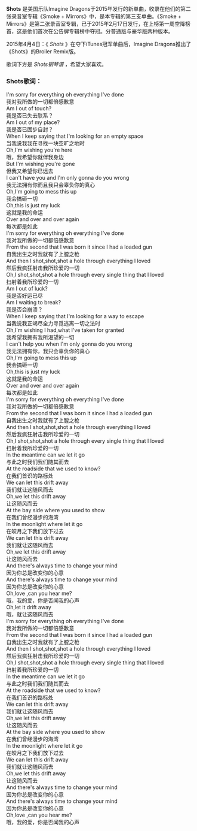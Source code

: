 

**Shots** 是美国乐队Imagine Dragons于2015年发行的新单曲，收录在他们的第二张录音室专辑《Smoke +
Mirrors》中，是本专辑的第三支单曲。《Smoke +
Mirrors》是第二张录音室专辑，已于2015年2月17日发行，在上榜第一周空降榜首，这是他们首次在公告牌专辑榜中夺冠。分普通版与豪华版两种版本。

2015年4月4日：《 _Shots_ 》在夺下iTunes冠军单曲后，Imagine Dragons推出了《Shots》的Broiler Remix版。

歌词下方是 _Shots钢琴谱_ ，希望大家喜欢。

### Shots歌词：

I'm sorry for everything oh everything I've done  
我对我所做的一切都倍感歉意  
Am I out of touch?  
我是否已失去联系？  
Am I out of my place?  
我是否已固步自封？  
When I keep saying that I'm looking for an empty space  
当我说我我在寻找一块空旷之地时  
Oh,I'm wishing you're here  
哦，我希望你就伴我身边  
But I'm wishing you're gone  
但我又希望你已远去  
I can't have you and I'm only gonna do you wrong  
我无法拥有你而且我只会辜负你的真心  
Oh,I'm going to mess this up  
我会搞砸一切  
Oh,this is just my luck  
这就是我的命运  
Over and over and over again  
每次都是如此  
I'm sorry for everything oh everything I've done  
我对我所做的一切都倍感歉意  
From the second that I was born it since I had a loaded gun  
自我出生之时我就有了上膛之枪  
And then I shot,shot,shot a hole through everything I loved  
然后我疯狂射击我所珍爱的一切  
Oh,I shot,shot,shot a hole through every single thing that I loved  
扫射着我所珍爱的一切  
Am I out of luck?  
我是否好运已尽  
Am I waiting to break?  
我是否会崩溃？  
When I keep saying that I'm looking for a way to escape  
当我说我正竭尽全力寻觅逃离一切之法时  
Oh,I'm wishing I had,what I've taken for granted  
我希望我拥有我所渴望的一切  
I can't help you when I'm only gonna do you wrong  
我无法拥有你，我只会辜负你的真心  
Oh,I'm going to mess this up  
我会搞砸一切  
Oh,this is just my luck  
这就是我的命运  
Over and over and over again  
每次都是如此  
I'm sorry for everything oh everything I've done  
我对我所做的一切都倍感歉意  
From the second that I was born it since I had a loaded gun  
自我出生之时我就有了上膛之枪  
And then I shot,shot,shot a hole through everything I loved  
然后我疯狂射击我所珍爱的一切  
Oh,I shot,shot,shot a hole through every single thing that I loved  
扫射着我所珍爱的一切  
In the meantime can we let it go  
与此之时我们我们随其而去  
At the roadside that we used to know?  
在我们首识的路标处  
We can let this drift away  
我们就让这随风而去  
Oh,we let this drift away  
让这随风而去  
At the bay side where you used to show  
在我们曾经漫步的海湾  
In the moonlight where let it go  
在皎月之下我们放下过去  
We can let this drift away  
我们就让这随风而去  
Oh,we let this drift away  
让这随风而去  
And there's always time to change your mind  
因为你总是改变你的心意  
And there's always time to change your mind  
因为你总是改变你的心意  
Oh,love ,can you hear me?  
哦，我的爱，你是否闻我的心声  
Oh,let it drift away  
哦，就让这随风而去  
I'm sorry for everything oh everything I've done  
我对我所做的一切都倍感歉意  
From the second that I was born it since I had a loaded gun  
自我出生之时我就有了上膛之枪  
And then I shot,shot,shot a hole through everything I loved  
然后我疯狂射击我所珍爱的一切  
Oh,I shot,shot,shot a hole through every single thing that I loved  
扫射着我所珍爱的一切  
In the meantime can we let it go  
与此之时我们我们随其而去  
At the roadside that we used to know?  
在我们首识的路标处  
We can let this drift away  
我们就让这随风而去  
Oh,we let this drift away  
让这随风而去  
At the bay side where you used to show  
在我们曾经漫步的海湾  
In the moonlight where let it go  
在皎月之下我们放下过去  
We can let this drift away  
我们就让这随风而去  
Oh,we let this drift away  
让这随风而去  
And there's always time to change your mind  
因为你总是改变你的心意  
And there's always time to change your mind  
因为你总是改变你的心意  
Oh,love ,can you hear me?  
哦，我的爱，你是否闻我的心声


